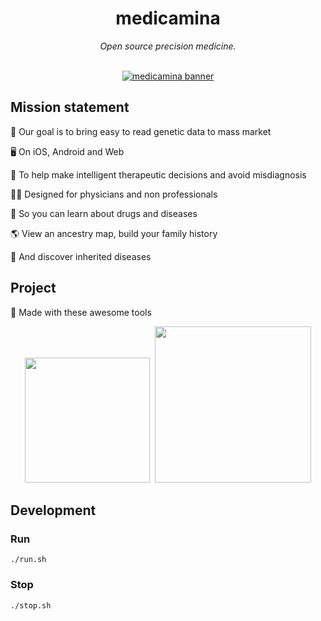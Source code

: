 <div align="center">
  <h1>medicamina</h1>
  <i>Open source precision medicine.</i>
</div>

<br />

<div align="center">

  [![medicamina banner](https://raw.githubusercontent.com/medicamina/medicamina/main/docs/banner.png)](https://github.com/medicamina)

</div>

## Mission statement

🧬 Our goal is to bring easy to read genetic data to mass market

🖥 On iOS, Android and Web

💊 To help make intelligent therapeutic decisions and avoid misdiagnosis

👩‍⚕️ Designed for physicians and non professionals

📖 So you can learn about drugs and diseases

🌎 View an ancestry map, build your family history

🤧 And discover inherited diseases

## Project 

🔨 Made with these awesome tools


<div align="center">
  <img src="https://raw.githubusercontent.com/medicamina/medicamina/main/docs/flutter.png" width="200" />&nbsp;
  <img src="https://raw.githubusercontent.com/medicamina/medicamina/main/docs/supabase.png" width="250" />
</div>


## Development

### Run

`./run.sh`

### Stop

`./stop.sh`